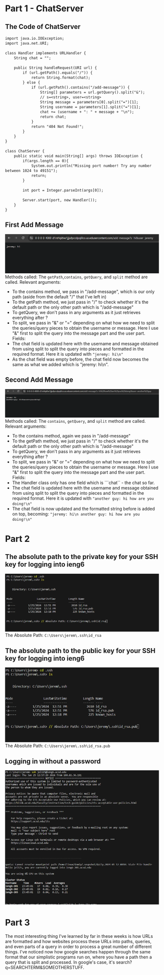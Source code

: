 # Part 1 - ChatServer
## The Code of ChatServer
```
import java.io.IOException;
import java.net.URI;

class Handler implements URLHandler {
    String chat = "";

    public String handleRequest(URI url) {
        if (url.getPath().equals("/")) {
            return String.format(chat);
        } else {
            if (url.getPath().contains("/add-message")) {
                String[] parameters = url.getQuery().split("&");
                // s=<string>, user=<string>
                String message = parameters[0].split("=")[1];
                String username = parameters[1].split("=")[1];
                chat += (username + ": " + message + "\n");
                return chat;
            }
            return "404 Not Found!";
        }
    }
}

class ChatServer {
    public static void main(String[] args) throws IOException {
        if(args.length == 0){
            System.out.println("Missing port number! Try any number between 1024 to 49151");
            return;
        }

        int port = Integer.parseInt(args[0]);

        Server.start(port, new Handler());
    }
}
```
## First Add Message
![Image](firstAddMessage.png)
Methods called: The ```getPath```,```contains```, ```getQuery```, and ```split``` method are called.
Relevant arguments:
- To the contains method, we pass in "/add-message", which is our only path (aside from the default "/" that I've left in)
- To the getPath method, we just pass in "/" to check whether it's the default path or the only other path which is "/add-message"
- To getQuery, we don't pass in any arguments as it just retrieves everything after ?
- To split, we pass in "&" or "=" depending on what how we need to split the queries/query pieces to obtain the username or message. Here I use "&" first to split the query into the message part and the user part.
Fields:
- The chat field is updated here with the username and message obtained from using split to split the query into pieces and formatted in the required format. Here it is updated with ```"jeremy: hi\n"```
- As the chat field was empty before, the chat field now becomes the same as what we added which is "jeremy: hi\n".
## Second Add Message
![Image](secondAddMessage.png)
Methods called: The ```contains```, ```getQuery```, and ```split``` method are called.
Relevant arguments:
- To the contains method, again we pass in "/add-message"
- To the getPath method, we just pass in "/" to check whether it's the default path or the only other path which is "/add-message"
- To getQuery, we don't pass in any arguments as it just retrieves everything after ?
- To split, we pass in "&" or "=" depending on what how we need to split the queries/query pieces to obtain the username or message. Here I use "&" first to split the query into the message part and the user part.
Fields:
- The Handler class only has one field which is ```chat`` - the chat so far.
- The chat field is updated here with the username and message obtained from using split to split the query into pieces and formatted in the required format. Here it is updated with ```"another guy: hi how are you doing!\n"```
- The chat field is now updated and the formatted string before is added on top, becoming: ```"jeremy: hi\n another guy: hi how are you doing!\n"```

# Part 2
## The absolute path to the private key for your SSH key for logging into ieng6
![Image](privateKeyPath.png)
The Absolute Path: ```C:\Users\jerem\.ssh\id_rsa```
## The absolute path to the public key for your SSH key for logging into ieng6
![Image](publicKeyPath.png)
The Absolute Path: ```C:\Users\jerem\.ssh\id_rsa.pub```
## Logging in without a password
![Image](noPassword.png)

# Part 3
The most interesting thing I've learned by far in these weeks is how URLs are formatted and how websites process these URLs into paths, queries, and even parts of a query in order to process a great number of different things. I've noticed now how google searches happen through the same format that our simplistic programs run on, where you have a path then a query that is split and processed. In google's case, it's search?q=SEARCHTERM&SOMEOTHERSTUFF. 
